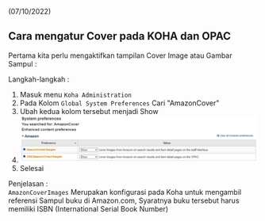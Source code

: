 (07/10/2022)

## Cara mengatur Cover pada KOHA dan OPAC

Pertama kita perlu mengaktifkan tampilan Cover Image atau Gambar Sampul :

Langkah-langkah :
1. Masuk menu `Koha Administration`
2. Pada Kolom `Global System Preferences` Cari "AmazonCover"
3. Ubah kedua kolom tersebut menjadi Show
4. ![](img/AmazonCover.PNG)
5. Selesai

Penjelasan :<br>
`AmazonCoverImages` Merupakan konfigurasi pada Koha untuk mengambil referensi Sampul buku di Amazon.com, Syaratnya buku tersebut harus memiliki ISBN (International Serial Book Number)